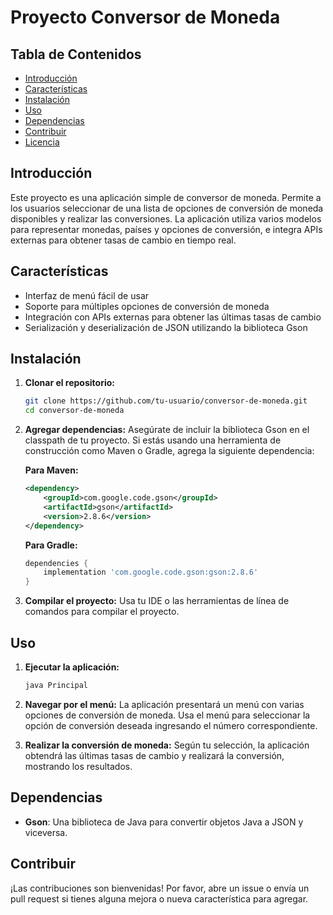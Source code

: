 # Proyecto Conversor de Moneda

## Tabla de Contenidos
- [Introducción](#introducción)
- [Características](#características)
- [Instalación](#instalación)
- [Uso](#uso)
- [Dependencias](#dependencias)
- [Contribuir](#contribuir)
- [Licencia](#licencia)

## Introducción
Este proyecto es una aplicación simple de conversor de moneda. Permite a los usuarios seleccionar de una lista de opciones de conversión de moneda disponibles y realizar las conversiones. La aplicación utiliza varios modelos para representar monedas, países y opciones de conversión, e integra APIs externas para obtener tasas de cambio en tiempo real.

## Características
- Interfaz de menú fácil de usar
- Soporte para múltiples opciones de conversión de moneda
- Integración con APIs externas para obtener las últimas tasas de cambio
- Serialización y deserialización de JSON utilizando la biblioteca Gson

## Instalación
1. **Clonar el repositorio:**
    ```sh
    git clone https://github.com/tu-usuario/conversor-de-moneda.git
    cd conversor-de-moneda
    ```

2. **Agregar dependencias:**
    Asegúrate de incluir la biblioteca Gson en el classpath de tu proyecto. Si estás usando una herramienta de construcción como Maven o Gradle, agrega la siguiente dependencia:

    **Para Maven:**
    ```xml
    <dependency>
        <groupId>com.google.code.gson</groupId>
        <artifactId>gson</artifactId>
        <version>2.8.6</version>
    </dependency>
    ```

    **Para Gradle:**
    ```groovy
    dependencies {
        implementation 'com.google.code.gson:gson:2.8.6'
    }
    ```

3. **Compilar el proyecto:**
    Usa tu IDE o las herramientas de línea de comandos para compilar el proyecto.

## Uso
1. **Ejecutar la aplicación:**
    ```sh
    java Principal
    ```

2. **Navegar por el menú:**
    La aplicación presentará un menú con varias opciones de conversión de moneda. Usa el menú para seleccionar la opción de conversión deseada ingresando el número correspondiente.

3. **Realizar la conversión de moneda:**
    Según tu selección, la aplicación obtendrá las últimas tasas de cambio y realizará la conversión, mostrando los resultados.

## Dependencias
- **Gson**: Una biblioteca de Java para convertir objetos Java a JSON y viceversa.

## Contribuir
¡Las contribuciones son bienvenidas! Por favor, abre un issue o envía un pull request si tienes alguna mejora o nueva característica para agregar.

